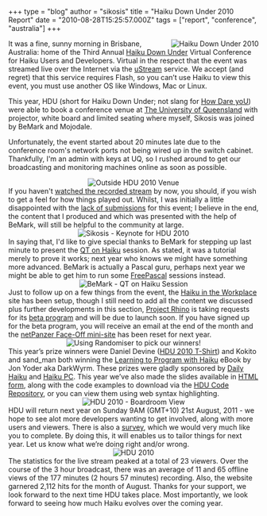 +++
type = "blog"
author = "sikosis"
title = "Haiku Down Under 2010 Report"
date = "2010-08-28T15:25:57.000Z"
tags = ["report", "conference", "australia"]
+++

<img src="http://blog.sikosis.com/images/logo_hdu-2010.png" alt="Haiku Down Under 2010" border="0" align="right" />It was a fine, sunny morning in Brisbane, Australia: home of the Third Annual <a href="http://haikudownunder.com/">Haiku Down Under</a> Virtual Conference for Haiku Users and Developers. Virtual in the respect that the event was streamed live over the Internet via the <a href="http://www.ustream.tv/channel/haiku-down-under-2010">uStream</a> service. We accept (and regret) that this service requires Flash, so you can’t use Haiku to view this event, you must use another OS like Windows, Mac or Linux.

This year, HDU (short for Haiku Down Under; not slang for <a href="http://www.urbandictionary.com/define.php?term=hdu" target="_blank">How Dare yoU</a>) were able to book a conference venue at <a href="http://uq.edu.au/" target="_blank">The University of Queensland</a> with projector, white board and limited seating where myself, Sikosis was joined by BeMark and Mojodale.

<!--more-->

Unfortunately, the event started about 20 minutes late due to the conference room's network ports not being wired up in the switch cabinet. Thankfully, I'm an admin with keys at UQ, so I rushed around to get our broadcasting  and monitoring machines online as soon as possible.

<div align="center"><img src="http://haikudownunder.com/gallery/photo.php?8&size&450" alt="Outside HDU 2010 Venue" border="0" align="center" /></div>
If you haven't <a href="http://www.ustream.tv/recorded/9072876" target="_blank">watched the recorded stream</a> by now, you should, if you wish to get a feel for how things played out. Whilst, I was initially a little disappointed with the <a href="https://www.freelists.org/post/haiku/Haiku-Down-Under-2010-Call-for-Submissions" target="_blank">lack of submissions</a> for this event; I believe in the end, the content that I produced and which was presented with the help of BeMark, will still be helpful to the community at large.

<div align="center"><img src="http://haikudownunder.com/gallery/photo.php?12&size&450" alt="Sikosis - Keynote for HDU 2010" border="0" align="center" /></div>
In saying that, I'd like to give special thanks to BeMark for stepping up last minute to present the <a href="http://qt-haiku.ru/" target="_blank">QT on Haiku</a> session. As stated, it was a tutorial merely to prove it works; next year who knows we might have something more advanced. BeMark is actually a Pascal guru, perhaps next year we might be able to get him to run some <a href="http://wiki.freepascal.org/Haiku_specific_Release_Engineering" target="_blank">FreePascal</a> sessions instead.

<div align="center"><img src="http://haikudownunder.com/gallery/photo.php?10&size&450" alt="BeMark - QT on Haiku Session" border="0" align="center" /></div>
Just to follow up on a few things from the event, the <a href="http://workplace.haikupc.com/" target="_blank">Haiku in the Workplace</a> site has been setup, though I still need to add all the content we discussed plus further developments in this section, <a href="http://rhino.haikupc.com/" target="_blank">Project Rhino</a> is taking requests for its <a href="http://rhino.haikupc.com/index.php?Beta" target="_blank">beta program</a> and will be due to launch soon. If you have signed up for the beta program, you will receive an email at the end of the month and the <a href="http://panzer.haikudownunder.com/" target="_blank">netPanzer Face-Off mini-site</a> has been reset for next year.

<div align="center"><img src="http://haikudownunder.com/gallery/photo.php?18&size&450" alt="Using Randomiser to pick our winners!" border="0" align="center" /></div>
This year’s prize winners were Daniel Devine (<a href="http://www.cafepress.com.au/HDU.458186498" target="_blank">HDU 2010 T-Shirt</a>) and Kokito and sand_man both winning the <a href="http://www.lulu.com/product/file-download/learning-to-program-with-haiku/11914308" target="_blank">Learning to Program with Haiku</a> eBook by Jon Yoder aka DarkWyrm. These prizes were gladly sponsored by <a href="http://dailyhaiku.net/" target="_blank">Daily Haiku</a> and <a href="http://haikupc.com/" target="_blank">Haiku PC</a>. This year we’ve also made the slides available in <a href="http://haikudownunder.com/slides/2010/HDU2010-Slides.html" target="_blank">HTML form</a>, along with the code examples to download via the <a href="http://haikudownunder.com/code/2010/" target="_blank">HDU Code Repository</a>, or you can view them using web syntax highlighting.

<div align="center"><img src="http://haikudownunder.com/gallery/photo.php?16&size&450" alt="HDU 2010 - Boardroom View" border="0" align="center" /></div>
HDU will return next year on Sunday 9AM (GMT+10) 21st August, 2011 - we hope to see alot more developers wanting to get involved, along with more users and viewers. There is also a <a href="http://www.survs.com/survey/36HKO75NMJ" target="_blank">survey</a>, which we would very much like you to complete. By doing this, it will enables us to tailor things for next year. Let us know what we’re doing right and/or wrong.

<div align="center"><img src="http://haikudownunder.com/gallery/photo.php?15&size&450" alt="HDU 2010" border="0" align="center" /></div>
The statistics for the live stream peaked at a total of 23 viewers. Over the course of the 3 hour broadcast, there was an average of 11 and 65 offline views of the 177 minutes (2 hours 57 minutes) recording. Also, the website garnered 2,112 hits for the month of August. Thanks for your support, we look forward to the next time HDU takes place. Most importantly, we look forward to seeing how much Haiku evolves over the coming year.